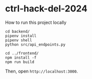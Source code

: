 # ctrl-hack-del-2024

How to run this project locally

```
cd backend/
pipenv install
pipenv shell
python src/api_endpoints.py

cd ../frontend/
npm install -f
npm run build
```

Then, open `http://localhost:3000`.
